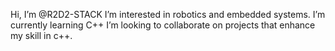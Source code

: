 Hi, I’m @R2D2-STACK
I’m interested in robotics and embedded systems.
I’m currently learning C++
I’m looking to collaborate on projects that enhance my skill in c++.

<!---
R2D2-STACK/R2D2-STACK is a ✨ special ✨ repository because its `README.md` (this file) appears on your GitHub profile.
You can click the Preview link to take a look at your changes.
--->
